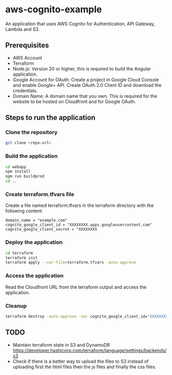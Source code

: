 # aws-cognito-example
An application that uses AWS Cognito for Authentication, API Gateway, Lambda and S3.

## Prerequisites
- AWS Account
- Terraform
- Node.js: Version 20 or higher, this is required to build the Angular application.
- Google Account for OAuth: Create a project in Google Cloud Console and enable Google+ API. Create OAuth 2.0 Client ID and download the credentials.
- Domain Name: A domain name that you own. This is required for the website to be hosted on Cloudfront and for Google OAuth.

## Steps to run the application

### Clone the repository
```bash
git clone <repo-url>
```

### Build the application
```bash
cd webapp
npm install
npm run buildprod
cd ..
```

### Create terraform.tfvars file
Create a file named terraform.tfvars in the terraform directory with the following content.

```
domain_name = "example.com"
cognito_google_client_id = "XXXXXXXX.apps.googleusercontent.com"
cognito_google_client_secret = "XXXXXXXX
```

### Deploy the application
```bash
cd terraform
terraform init
terraform apply --var-file=terraform.tfvars -auto-approve
```

### Access the application
Read the Cloudfront URL from the terraform output and access the application.

### Cleanup
```bash
terraform destroy -auto-approve -var cognito_google_client_id="XXXXXXXX.apps.googleusercontent.com" -var cognito_google_client_secret="XXXXXXXXXX"
```

## TODO
- Maintain terraform state in S3 and DynamoDB https://developer.hashicorp.com/terraform/language/settings/backends/s3
- Check if there is a better way to upload the files to S3 instead of uploading first the html files then the js files and finally the css files.